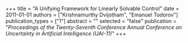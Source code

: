 +++
title = "A Unifying Framework for Linearly Solvable Control"
date = 2011-01-01
authors = ["Krishnamurthy Dvijotham", "Emanuel Todorov"]
publication_types = ["1"]
abstract = ""
selected = "false"
publication = "*Proceedings of the Twenty-Seventh Conference Annual Conference on Uncertainty in Artificial Intelligence (UAI-11)*"
+++

